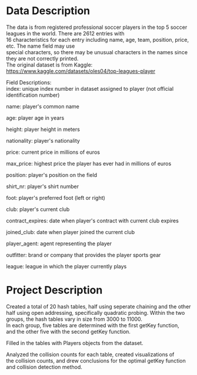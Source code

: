 # Data Description  

The data is from registered professional soccer players in the top 5 soccer leagues in the world. There are 2612 entries with  
16 characteristics for each entry including name, age, team, position, price, etc. The name field may use  
special characters, so there may be unusual characters in the names since they are not correctly printed.  
The original dataset is from Kaggle: https://www.kaggle.com/datasets/oles04/top-leagues-player  

Field Descriptions:  
index: unique index number in dataset assigned to player (not official identification number)  

name: player's common name  

age: player age in years  

height: player height in meters  

nationality: player's nationality  

price: current price in millions of euros  

max_price: highest price the player has ever had in millions of euros  

position: player's position on the field  

shirt_nr: player's shirt number  

foot: player's preferred foot (left or right)  

club: player's current club  

contract_expires: date when player's contract with current club expires  

joined_club: date when player joined the current club  

player_agent: agent representing the player  

outfitter: brand or company that provides the player sports gear  

league: league in which the player currently plays  

# Project Description  

Created a total of 20 hash tables, half using seperate chaining and the other  
half using open addressing, specifically quadratic probing. Within the two  
groups, the hash tables vary in size from 3000 to 11000.  
In each group, five tables are determined with the first getKey function,  
and the other five with the second getKey function.  
  
Filled in the tables with Players objects from the dataset.  
  
Analyzed the collision counts for each table, created visualizations of  
the collision counts, and drew conclusions for the optimal getKey function  
and collision detection method.

